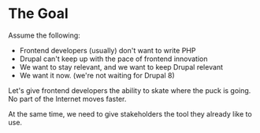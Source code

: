 #  The Goal

Assume the following:

* Frontend developers (usually) don't want to write PHP
* Drupal can't keep up with the pace of frontend innovation
* We want to stay relevant, and we want to keep Drupal relevant
* We want it now. (we're not waiting for Drupal 8)

Let's give frontend developers the ability to skate where the puck is going. No part of the Internet moves faster.

At the same time, we need to give stakeholders the tool they already like to use.
